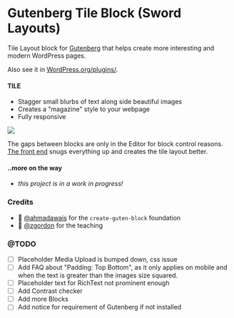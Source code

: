 # Gutenberg Tile Block (Sword Layouts)

Tile Layout block for [Gutenberg](https://wordpress.org/plugins/gutenberg/) that helps create more interesting and modern WordPress pages.

Also see it in [WordPress.org/plugins/](https://wordpress.org/plugins/sword-layouts/).

#### TILE

* Stagger small blurbs of text along side beautiful images
* Creates a "magazine" style to your webpage
* Fully responsive

![](https://raw.githubusercontent.com/davidsword/sword-layouts/master/screenshot-2.gif)

The gaps between blocks are only in the Editor for block control reasons. [The front end](https://raw.githubusercontent.com/davidsword/sword-layouts/master/screenshot-1.gif) snugs everything up and creates the tile layout better.

#### ..more on the way

* _this project is in a work in progress!_


### Credits

 - 🙏 [@ahmadawais](https://github.com/ahmadawais/create-guten-block) for the `create-guten-block` foundation
 - 🙏 [@zgordon](https://gutenberg.courses/development/) for the teaching


### @TODO

- [ ] Placeholder Media Upload is bumped down, css issue
- [ ] Add FAQ about "Padding: Top Bottom", as it only applies on mobile and when the text is greater than the images size squared.
- [ ] Placeholder text for RichText not prominent enough
- [ ] Add Contrast checker
- [ ] Add more Blocks
- [ ] Add notice for requirement of Gutenberg if not installed

